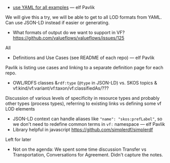 
* [use YAML for all examples](https://github.com/valueflows/valueflows/issues/122) &mdash; elf Pavlik

We will give this a try, we will be able to get to all LOD formats from YAML.  Can use JSON-LD instead if easier or generating.

* What formats of output do we want to support in VF? https://github.com/valueflows/valueflows/issues/125

All

* Definitions and Use Cases (see README of each repo) &mdash; elf Pavlik

Pavlik is listing use cases and linking to a separate definition page for each repo.

* OWL/RDFS classes &`rdf:type` (`@type` in JSON-LD) vs. SKOS topics & vf:kind/vf:variant/vf:taxon/vf:classifiedAs/???

Discussion of various levels of specificity in resource types and probably other types (process types), referring to existing links vs defining some vf LOD elements

* JSON-LD context can handle aliases like `"name": "skos:prefLabel"`, so we don't need to redefine common terms in `vf:` namespace &mdash; elf Pavlik
 * Library helpful in javascript https://github.com/simplerdf/simplerdf
 
 Left for later
 
 * Not on the agenda: We spent some time discussion Transfer vs Transportation, Conversations for Agreement.  Didn't capture the notes.
